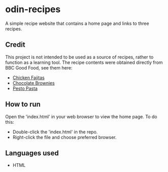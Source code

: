 # odin-recipes

A simple recipe website that contains a home page and links to three recipes. 

## Credit

This project is not intended to be used as a source of recipes, rather to function as a learning tool. The recipe contents were obtained directly from BBC Good Food, see them here:

- [Chicken Fajitas](/https://www.bbcgoodfood.com/recipes/easy-chicken-fajitas/)
- [Chocolate Brownies](/https://www.bbc.co.uk/food/recipes/richchocolatebrownie_1933/)
- [Pesto Pasta](/https://www.bbc.co.uk/food/recipes/tagliatelle_with_green_40430/)

## How to run
Open the 'index.html' in your web browser to view the home page. To do this:

- Double-click the 'index.html' in the repo.
- Right-click the file and choose preferred browser.

## Languages used

- HTML



